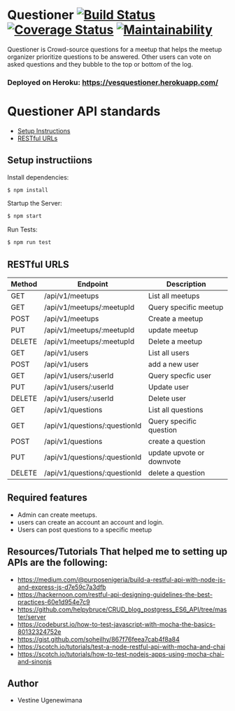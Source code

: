 # Questioner [![Build Status](https://travis-ci.com/vestineugenewimana/Questioner.svg?branch=MeetupAPI)](https://travis-ci.com/vestineugenewimana/Questioner) [![Coverage Status](https://coveralls.io/repos/github/vestineugenewimana/Questioner/badge.svg?branch=MeetupAPI&kill-cache=1)](https://coveralls.io/github/vestineugenewimana/Questioner?branch=MeetupAPI&service=githu) [![Maintainability](https://api.codeclimate.com/v1/badges/7b7a510cae44942c3ae3/maintainability)](https://codeclimate.com/github/vestineugenewimana/Questioner/maintainability)
Questioner is Crowd-source questions for a meetup that helps the meetup organizer prioritize
questions to be answered. Other users can vote on asked questions and they bubble to the top or bottom of the log.

### Deployed on Heroku: https://vesquestioner.herokuapp.com/

# Questioner API standards

- [Setup Instructions](#instructions)
- [RESTful URLs](#restful-urls)

## Setup instructiions

Install dependencies:

```sh
$ npm install
```

Startup the Server:

```sh
$ npm start
```

Run Tests:

```sh
$ npm run test
```

## RESTful URLS

| Method | Endpoint | Description
| --- | --- | -- |
| GET | /api/v1/meetups | List all meetups |
| GET | /api/v1/meetups/:meetupId | Query specific meetup |
| POST | /api/v1/meetups | Create a meetup |
| PUT | /api/v1/meetups/:meetupId | update meetup |
| DELETE | /api/v1/meetups/:meetupId | Delete a meetup |
| GET | /api/v1/users | List all users |
| POST | /api/v1/users | add a new user |
| GET | /api/v1/users/:userId | Query specfic user|
| PUT | /api/v1/users/:userId | Update user |
| DELETE | /api/v1/users/:userId | Delete user|
| GET | /api/v1/questions | List all questions |
| GET | /api/v1/questions/:questionId | Query specific question |
| POST | /api/v1/questions | create a question |
| PUT | /api/v1/questions/:questionId | update upvote or downvote |
| DELETE | /api/v1/questions/:questionId | delete a question |



## Required features

* Admin can create meetups.
* users can create an account an account and login.
* Users can post questions to a specific meetup

## Resources/Tutorials That helped me to setting up APIs are the following:
* https://medium.com/@purposenigeria/build-a-restful-api-with-node-js-and-express-js-d7e59c7a3dfb
* https://hackernoon.com/restful-api-designing-guidelines-the-best-practices-60e1d954e7c9
* https://github.com/helpybruce/CRUD_blog_postgress_ES6_API/tree/master/server
* https://codeburst.io/how-to-test-javascript-with-mocha-the-basics-80132324752e
* https://gist.github.com/soheilhy/867f76feea7cab4f8a84
* https://scotch.io/tutorials/test-a-node-restful-api-with-mocha-and-chai
* https://scotch.io/tutorials/how-to-test-nodejs-apps-using-mocha-chai-and-sinonjs

## Author

* Vestine Ugenewimana

